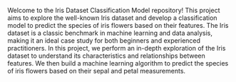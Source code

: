 Welcome to the Iris Dataset Classification Model repository! This project aims to explore the well-known Iris dataset and develop a classification model to predict the species of iris flowers based on their features. The Iris dataset is a classic benchmark in machine learning and data analysis, making it an ideal case study for both beginners and experienced practitioners.
In this project, we perform an in-depth exploration of the Iris dataset to understand its characteristics and relationships between features. We then build a machine learning algorithm to predict the species of iris flowers based on their sepal and petal measurements.
